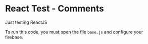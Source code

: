 # React Test - Comments

Just testing ReactJS

To run this code, you must open the file `base.js` and configure your firebase.